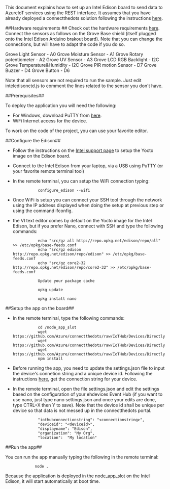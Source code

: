 This document explains how to set up an Intel Edison board to send data to AzureIoT services using the REST interface. 
It assumes that you have already deployed a connectthedots solution following the instructions [here](../../../../Azure/ARMTemplate/Readme.md).

##Hardware requirements ##
Check out the hardware requirements [here](hardware.md).
Connect the sensors as follows on the Grove Base shield (itself plugged onto the Intel Edison Arduino brakout board). Note that you can change the connections, but will have to adapt the code if you do so.

Grove Light Sensor           -   A0
Grove Moisture Sensor        -   A1
Grove Rotary potentiometer   -   A2
Grove UV Sensor              -   A3
Grove LCD RGB Backlight      -  I2C
Grove Temperature&Humidity   -  I2C
Grove PIR motion Sensor      -   D7
Grove Buzzer                 -   D4
Grove Button                 -   D6

Note that all sensors are not required to run the sample. Just edit inteledisonctd.js to comment the lines related to the sensor you don't have.

##Prerequisites##

To deploy the application you will need the following:

* For Windows, download PuTTY from [here](http://www.putty.org/).
* WiFi Internet access for the device.

To work on the code of the project, you can use your favorite editor.

##Configure the Edison##

* Follow the instructions on the [Intel support page](https://communities.intel.com/docs/DOC-23192) to setup the Yocto image on the Edison board.
* Connect to the Intel Edison from your laptop, via a USB using PuTTY (or your favorite remote terminal tool)

* In the remote terminal, you can setup the WiFi connection typing:
                
                 configure_edison --wifi

* Once WiFi is setup you can connect your SSH tool through the network using the IP address displayed when doing the setup at previous step or using the command ifconfig.
* the VI text editor comes by default on the Yocto image for the Intel Edison, but if you prefer Nano, connect with SSH and type the following commands:

                 echo "src/gz all http://repo.opkg.net/edison/repo/all" >> /etc/opkg/base-feeds.conf
                 echo "src/gz edison http://repo.opkg.net/edison/repo/edison" >> /etc/opkg/base-feeds.conf
                 echo "src/gz core2-32 http://repo.opkg.net/edison/repo/core2-32" >> /etc/opkg/base-feeds.conf

                 Update your package cache

                 opkg update

                 opkg install nano

##Setup the app on the board##

* In the remote terminal, type the following commands:

                 cd /node_app_slot
                 wget https://github.com/Azure/connectthedots/raw/IoTHub/Devices/DirectlyConnectedDevices/NodeJS/IntelEdisonGrove/inteledisonctd.js
                 wget https://github.com/Azure/connectthedots/raw/IoTHub/Devices/DirectlyConnectedDevices/NodeJS/IntelEdisonGrove/package.json
                 wget https://github.com/Azure/connectthedots/raw/IoTHub/Devices/DirectlyConnectedDevices/NodeJS/IntelEdisonGrove/settings.json
                 npm install
                 
* Before running the app, you need to update the settings.json file to input the device's connetion string and a unique device id.
Following the instructions [here](../../../DeviceSetup.md), get the connection string for your device.
                 
* In the remote terminal, open the file settings.json and edit the settings based on the configuration of your ehdevices Event Hub (if you want to use nano, just type nano settings.json and once your edits are done, type CTRL+X then Y to save). Note that the device id shall be unique per device so that data is not messed up in the connectthedots portal.

                 "iothubconnectionstring": "<connectionstring>",
                 "deviceid": "<deviceid>",
                 "displayname": "Edison",
                 "organization": "My Org",
                 "location":  "My location"
                 
##Run the app##

You can run the app manually typing the following in the remote terminal:

                 node .
                 
Because the application is deployed in the node_app_slot on the Intel Edison, it will start automatically at boot time.
             
